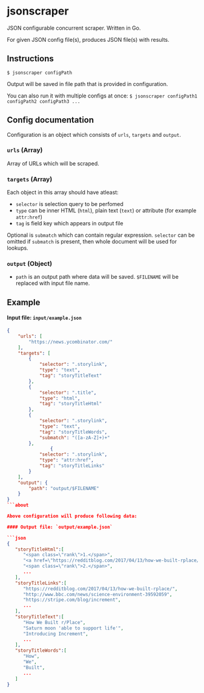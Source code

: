 # jsonscraper

JSON configurable concurrent scraper. Written in Go.

For given JSON config file(s), produces JSON file(s) with results.

## Instructions

`$ jsonscraper configPath`

Output will be saved in file path that is provided in configuration.

You can also run it with multiple configs at once: 
`$ jsonscraper configPath1 configPath2 configPath3 ...`

## Config documentation
Configuration is an object which consists of `urls`, `targets` and `output`.

### `urls` (Array)
Array of URLs which will be scraped.

### `targets` (Array)
Each object in this array should have atleast:
* `selector` is selection query to be perfomed
* `type` can be inner HTML (`html`), plain text (`text`) or attribute (for example `attr:href`) 
* `tag` is field key which appears in output file

Optional is `submatch` which can contain regular expression. `selector` can be omitted if `submatch` is present, then whole document will be used for lookups.

### `output` (Object)
* `path` is an output path where data will be saved. `$FILENAME` will be replaced with input file name.


## Example

#### Input file: `input/example.json`

```json
{
    "urls": [
        "https://news.ycombinator.com/"
    ],
    "targets": [
        {
            "selector": ".storylink",
            "type": "text",
            "tag": "storyTitleText"
        },
        {
            "selector": ".title",
            "type": "html",
            "tag": "storyTitleHtml"
        },
        {
            "selector": ".storylink",
            "type": "text",
            "tag": "storyTitleWords",
            "submatch": "([a-zA-Z]+)+"
        },
                {
            "selector": ".storylink",
            "type": "attr:href",
            "tag": "storyTitleLinks"
        }
    ],
    "output": {
        "path": "output/$FILENAME"
    }
}
```about

Above configuration will produce following data:

#### Output file: `output/example.json`

```json
{
   "storyTitleHtml":[
      "<span class=\"rank\">1.</span>",
      "<a href=\"https://redditblog.com/2017/04/13/how-we-built-rplace/\" class=\"storylink\">How We Built r/Place</a><span class=\"sitebit comhead\"> (<a href=\"from?site=redditblog.com\"><span class=\"sitestr\">redditblog.com</span></a>)</span>",
      "<span class=\"rank\">2.</span>",
      ...
   ],
   "storyTitleLinks":[
      "https://redditblog.com/2017/04/13/how-we-built-rplace/",
      "http://www.bbc.com/news/science-environment-39592059",
      "https://stripe.com/blog/increment",
      ...
   ],
   "storyTitleText":[
      "How We Built r/Place",
      "Saturn moon 'able to support life'",
      "Introducing Increment",
      ...
   ],
   "storyTitleWords":[
      "How",
      "We",
      "Built",
      ...
   ]
}
```